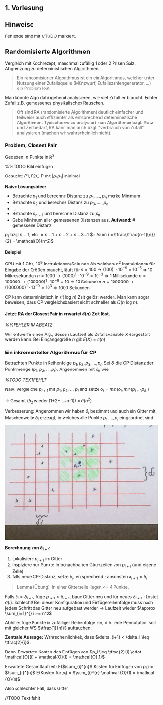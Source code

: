 ## 1. Vorlesung

## Hinweise
Fehlende  sind mit //TODO markiert.
## Randomisierte Algorithmen
Vergleich mit Kochrezept, manchmal zufällig 1 oder 2 Prisen Salz.
Abgrenzung zu deterministischen Algorithmen.

>Ein randomisierter Algorithmus ist ein ein Algorithmus,  welcher unter Nutzung einer Zufallsquelle (Münzwurf, Zufallszahlengenerator, ...) ein Problem löst:

Man könnte Algo dahingehend analysieren, wie viel Zufall er braucht.
Echter Zufall z.B. gemessenes physikalisches Rauschen.

>Oft sind RA (randomisierte Algorithmen) deutlich einfacher und teilweise auch effizienter als entsprechend deterministische Algorithmen.
Typischerweise analysiert man Algorithmen bzgl. Platz und Zeitbedarf, RA kann man auch bzgl. "verbrauch von Zufall" analysieren (machen wir wahrscheinlich nicht).


### Problem, Closest Pair
Gegeben: $n$ Punkte in $\mathbb{R}^2$

%%TODO Bild einfügen

Gesucht: $P1, P2 \in$ P mit $|p_1 p_1 |$ minimal

**Naive Lösungsidee:**

* Betrachte $p_1$ und berechne Distanz zu $p_1, ...., p_n$ merke Minimum
* Betrachte $p_2$ und berechne Distanz zu $p_3, ...., p_n$
* ...
* Betrachte $p_{n-1}$ und berechne Distanz zu $p_n$
* Gebe Minimum aller gemessenen Distanzen aus.
**Aufwand:** # gemessene Distanz

$p_1$ bzgl $n-1$; etc
$={n-1} + {n-2} + {n-3} ...  1$
$= \sum i = \tfrac{\tfrac{n-1}{n}}{2} = \mathcal{O}(n^2)$


#### Beispiel
CPU mit 1 Ghz, $10^9$ Instruktionen/Sekunde
Ab welchem $n^2$ Instruktionen für Eingabe der Größen braucht, läuft für
$n = 100 \rightarrow (100)^1 \cdot 10^{-9}= 10^{-5}$
$\Rightarrow$  10 Mikrosekunden
$n = 1000  \rightarrow (1000)^1 \cdot 10^{-9}= 10^{-3}$
$\Rightarrow$ 1 Millisekunde
$n = 100000  \rightarrow (100000)^1 \cdot 10^{-9}= 10$
$\Rightarrow$ 10 Sekunden
$n = 1000000  \rightarrow (1000000)^1 \cdot 10^{-9}= 10^3$
$\Rightarrow$ 1000 Sekunden


CP kann deterministisch in $\mathcal{O}($ log $n)$ Zeit gelöst werden. Man kann sogar beweisen, dass CP vergleichsbasiert nicht schneller als $\Omega(n$ log $n)$.


#### Jetzt: RA der Closest Pair in erwartet $\mathcal{O}(n)$ Zeit löst.

_%%FEHLER IN ABSATZ_

Wir entwerfe einen Alg., dessen Laufzeit als Zufallsvariable $X$ dargestallt werden kann.
Bei Eingangsgröße $n$ gilt $E(X)$ = $\mathcal{O} (n)$

### Ein inkrementeller Algorithmus für CP
Betrachten Punkte in Reihenfolge
$p_1, p_2, p_3, ... , p_n$
Sei $\delta_i$ die CP-Distanz der Punktmenge $\{p_1, p_2, ..., p_i\}$.
Angenommen mit $\delta_i$, wie


_%TODO TEXTFEHLT_

Naiv: Vergleiche $p_{i+1}$ mit $p_1$, $p_2$, ... $p_i$
und setze $\delta_i = min(\delta_i, min (p_{i+1} p_{\delta})$)

$\rightarrow$ Gesamt ($\delta_z$ wieder (1+2+...+n-1)) = $\mathcal{O} (n^2)$

Verbesserung: Angenommen wir haben $\delta_i$ bestimmt und auch ein Gitter mit Maschenweite $\delta_i$ erzeugt, in welches alle Punkte $p_1, ..., p_i$ eingeordnet sind.

![Bild](img/20151012-IMG_2883.jpg)


**Berechnung von $\delta_{i+1}$:**

1. Lokalisiere $p_{i+1}$ im Gitter
2. inspiziere nur Punkte in benachbarten Gitterzellen von $p_{i+1}$ (und eigene Zelle)
3. falls neue CP-Distanz, setze $\delta_i$, entsprechend.; ansonsten $\delta_{i+1} =\delta_i$

>	Lemma (Übung): In einer Gitterzelle liegen <= 4 Punkte.


Falls $\delta_i = \delta_{i+1}$, füge $p_{i+1} > \delta_{i+1}$, baue Gitter neu und für neues $\delta_{i+1}$ : kostet $\mathcal{O}(i)$.
Schlecht!
Bei dieser Konfiguration und Einfügereihenfolge muss nach jedem Schritt das Gitter neu aufgebaut werden $\rightarrow$ Laufzeit wieder  $\approx \sum_{i=1}^{} i ~= n^2$

Abhilfe: füge Punkte in zufälliger Reihenfolge ein, d.h. jede Permutation soll mit gleicher WS $\tfrac{1}{n!}$ auftauchen.

**Zentrale Aussage:**
Wahrscheinlichkeit, dass $\delta_{i+1} < \delta_i \leq \tfrac{2}{i}$.

Dann: Erwartete Kosten des Einfügen von $p_i  \leq  \tfrac{2}{i} \cdot \mathcal{O}(i) + \mathcal{O}(1) = \mathcal{O}(1)$

Erwartete Gesamtlaufzeit:
E($\sum_{i}^{n}$ Kosten für Einfügen von $p_i$ ) = $\sum_{i}^{n}$ E(Kosten für $p_i$) = $\sum_{i}^{n} \mathcal {O}(1) = \mathcal {O}(n)$

Also schlechter Fall, dass Gitter

//TODO Text fehlt
